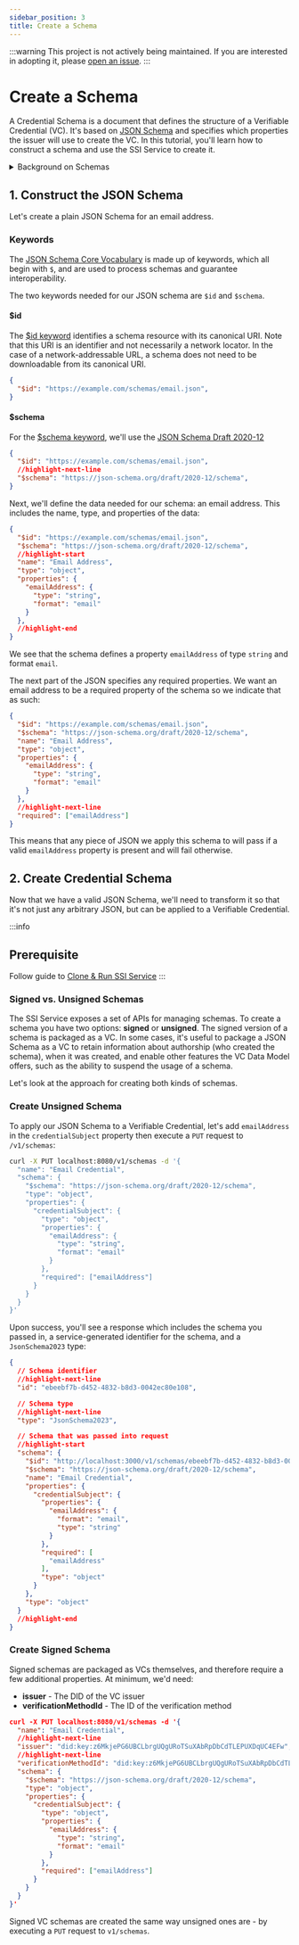 ```yaml
---
sidebar_position: 3
title: Create a Schema
---
```


:::warning
This project is not actively being maintained. If you are interested in adopting it, please [open an issue](https://github.com/TBD54566975/ssi-service).
:::

# Create a Schema

A Credential Schema is a document that defines the structure of a Verifiable Credential (VC). It's based on [JSON Schema](https://json-schema.org/) and specifies which properties the issuer will use to create the VC. In this tutorial, you'll learn how to construct a schema and use the SSI Service to create it.

<details>
<summary>Background on Schemas</summary>
When creating Verifiable Credentials, it's useful to have a mechanism to define the shape the data in the credential takes, in a consistent manner.

The [VC Data Model](https://www.w3.org/TR/vc-data-model) uses an open world data model, and with it, provides a mechanism to *extend* the core terminology to add any term with a technology known as [JSON-LD](https://json-ld.org/). 

JSON-LD is responsible for the `@context` property visible in VCs, DIDs, and other documents in the SSI space. However, JSON-LD is focused on _semantics_, answering the question "do we have a shared understanding of what this thing is?". More specifically, for a name credential, does your concept of "name" match mine? 

Though the core data model is a JSON-LD data model, processing VCs as JSON-LD is not a requirement. The SSI Service chooses to take a simpler approach and [processes VCs as pure JSON](https://www.w3.org/TR/vc-data-model/#json).

When constructing and processing VCs as pure JSON, it's useful to have a mechanism to define the data and add some light validation onto the shape that data takes. 

[JSON Schema](https://json-schema.org/) is a widely used, and widely supported toolset that enables such functionality: the ability to define a schema, which provides a set of properties (both required and optional), and some light validation on top of those properties. The VC Data Model has [a section on data schemas](https://www.w3.org/TR/vc-data-model/#data-schemas) that enables this functionality.
</details>

## 1. Construct the JSON Schema

Let's create a plain JSON Schema for an email address.

### Keywords
The [JSON Schema Core Vocabulary](https://json-schema.org/draft/2020-12/json-schema-core.html#name-the-json-schema-core-vocabu) is made up of keywords, which all begin with `$`, and are used to process schemas and guarantee interoperability.

The two keywords needed for our JSON schema are `$id` and `$schema`.

#### $id
The [$id keyword](https://json-schema.org/draft/2020-12/json-schema-core.html#name-the-id-keyword) identifies a schema resource with its canonical URI.  Note that this URI is an identifier and not necessarily a network locator. In the case of a network-addressable URL, a schema does not need to be downloadable from its canonical URI.

```json
{
  "$id": "https://example.com/schemas/email.json",
}
```

#### $schema
For the [$schema keyword](https://json-schema.org/draft/2020-12/json-schema-core.html#name-the-schema-keyword), we'll use the [JSON Schema Draft 2020-12](https://json-schema.org/draft/2020-12/json-schema-core.html)

```json
{
  "$id": "https://example.com/schemas/email.json",
  //highlight-next-line
  "$schema": "https://json-schema.org/draft/2020-12/schema",
}
```

Next, we'll define the data needed for our schema: an email address. This includes the name, type, and properties of the data:

```json
{
  "$id": "https://example.com/schemas/email.json",
  "$schema": "https://json-schema.org/draft/2020-12/schema",
  //highlight-start
  "name": "Email Address",
  "type": "object",
  "properties": {
    "emailAddress": {
      "type": "string",
      "format": "email"
    }
  },
  //highlight-end
}
```

We see that the schema defines a property `emailAddress` of type `string` and format `email`.

The next part of the JSON specifies any required properties. We want an email address to be a required property of the schema so we indicate that as such:

```json
{
  "$id": "https://example.com/schemas/email.json",
  "$schema": "https://json-schema.org/draft/2020-12/schema",
  "name": "Email Address",
  "type": "object",
  "properties": {
    "emailAddress": {
      "type": "string",
      "format": "email"
    }
  },
  //highlight-next-line
  "required": ["emailAddress"]
}
```

This means that any piece of JSON we apply this schema to will pass if a valid `emailAddress` property is present and will fail otherwise. 


## 2. Create Credential Schema

Now that we have a valid JSON Schema, we'll need to transform it so that it's not just any arbitrary JSON, but can be applied to a Verifiable Credential.

:::info
## Prerequisite
Follow guide to [Clone & Run SSI Service](/docs/ssi/run-ssi-service)
:::

### Signed vs. Unsigned Schemas

The SSI Service exposes a set of APIs for managing schemas. To create a schema you have two options: **signed** or **unsigned**. The signed version of a schema is packaged as a VC. In some cases, it's useful to package a JSON Schema as a VC to retain information about authorship (who created the schema), when it was created, and enable other features the VC Data Model offers, such as the ability to suspend the usage of a schema.

Let's look at the approach for creating both kinds of schemas.


### Create Unsigned Schema

To apply our JSON Schema to a Verifiable Credential, let's add `emailAddress` in the `credentialSubject` property then execute a `PUT` request to `/v1/schemas`:

```bash
curl -X PUT localhost:8080/v1/schemas -d '{
  "name": "Email Credential",
  "schema": {
    "$schema": "https://json-schema.org/draft/2020-12/schema",
    "type": "object",
    "properties": {
      "credentialSubject": {
        "type": "object",
        "properties": {
          "emailAddress": {
            "type": "string",
            "format": "email"
          }
        },
        "required": ["emailAddress"]
      }
    }
  }
}'
```

Upon success, you'll see a response which includes the schema you passed in, a service-generated identifier for the schema, and a `JsonSchema2023` type:

```json
{
  // Schema identifier
  //highlight-next-line
  "id": "ebeebf7b-d452-4832-b8d3-0042ec80e108",

  // Schema type
  //highlight-next-line
  "type": "JsonSchema2023",

  // Schema that was passed into request
  //highlight-start
  "schema": {
    "$id": "http://localhost:3000/v1/schemas/ebeebf7b-d452-4832-b8d3-0042ec80e108",
    "$schema": "https://json-schema.org/draft/2020-12/schema",
    "name": "Email Credential",
    "properties": {
      "credentialSubject": {
        "properties": {
          "emailAddress": {
            "format": "email",
            "type": "string"
          }
        },
        "required": [
          "emailAddress"
        ],
        "type": "object"
      }
    },
    "type": "object"
  }
  //highlight-end
}
```


### Create Signed Schema

Signed schemas are packaged as VCs themselves, and therefore require a few additional properties. At minimum, we'd need: 
-  **issuer** - The DID of the VC issuer
- **verificationMethodId** - The ID of the verification method

```json
curl -X PUT localhost:8080/v1/schemas -d '{
  "name": "Email Credential",
  //highlight-next-line
  "issuer": "did:key:z6MkjePG6UBCLbrgUQgURoTSuXAbRpDbCdTLEPUXDqUC4EFw",
  //highlight-next-line
  "verificationMethodId": "did:key:z6MkjePG6UBCLbrgUQgURoTSuXAbRpDbCdTLEPUXDqUC4EFw#z6MkjePG6UBCLbrgUQgURoTSuXAbRpDbCdTLEPUXDqUC4EFw",
  "schema": {
    "$schema": "https://json-schema.org/draft/2020-12/schema",
    "type": "object",
    "properties": {
      "credentialSubject": {
        "type": "object",
        "properties": {
          "emailAddress": {
            "type": "string",
            "format": "email"
          }
        },
        "required": ["emailAddress"]
      }
    }
  }
}'
```

Signed VC schemas are created the same way unsigned ones are - by executing a `PUT` request to `v1/schemas`.
